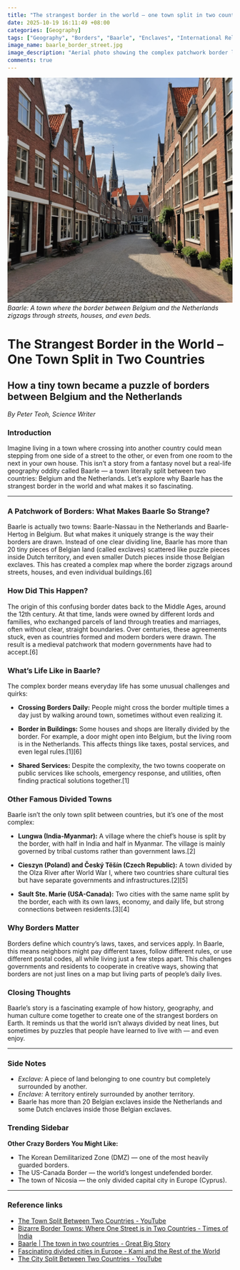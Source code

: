 ```yaml
---
title: "The strangest border in the world – one town split in two countries"
date: 2025-10-19 16:11:49 +08:00
categories: [Geography]
tags: ["Geography", "Borders", "Baarle", "Enclaves", "International Relations"]
image_name: baarle_border_street.jpg
image_description: "Aerial photo showing the complex patchwork border lines running through the town of Baarle, highlighting the intricate enclaves of Belgium and the Netherlands interwoven within the town's streets and buildings."
comments: true
---
```



![Baarle: A town where the border between Belgium and the Netherlands zigzags through streets, houses, and even beds.](/assets/images/baarle_border_street.jpg)
*Baarle: A town where the border between Belgium and the Netherlands zigzags through streets, houses, and even beds.*

<!-- Image Description: Aerial photo showing the complex patchwork border lines running through the town of Baarle, highlighting the intricate enclaves of Belgium and the Netherlands interwoven within the town's streets and buildings. -->


# The Strangest Border in the World – One Town Split in Two Countries

## How a tiny town became a puzzle of borders between Belgium and the Netherlands

*By Peter Teoh, Science Writer*

### Introduction
Imagine living in a town where crossing into another country could mean stepping from one side of a street to the other, or even from one room to the next in your own house. This isn’t a story from a fantasy novel but a real-life geography oddity called Baarle — a town literally split between two countries: Belgium and the Netherlands. Let’s explore why Baarle has the strangest border in the world and what makes it so fascinating.

---

### A Patchwork of Borders: What Makes Baarle So Strange?

Baarle is actually two towns: Baarle-Nassau in the Netherlands and Baarle-Hertog in Belgium. But what makes it uniquely strange is the way their borders are drawn. Instead of one clear dividing line, Baarle has more than 20 tiny pieces of Belgian land (called exclaves) scattered like puzzle pieces inside Dutch territory, and even smaller Dutch pieces inside those Belgian exclaves. This has created a complex map where the border zigzags around streets, houses, and even individual buildings.[6]

### How Did This Happen?
The origin of this confusing border dates back to the Middle Ages, around the 12th century. At that time, lands were owned by different lords and families, who exchanged parcels of land through treaties and marriages, often without clear, straight boundaries. Over centuries, these agreements stuck, even as countries formed and modern borders were drawn. The result is a medieval patchwork that modern governments have had to accept.[6]

### What’s Life Like in Baarle?
The complex border means everyday life has some unusual challenges and quirks:

- **Crossing Borders Daily:** People might cross the border multiple times a day just by walking around town, sometimes without even realizing it.

- **Border in Buildings:** Some houses and shops are literally divided by the border. For example, a door might open into Belgium, but the living room is in the Netherlands. This affects things like taxes, postal services, and even legal rules.[1][6]

- **Shared Services:** Despite the complexity, the two towns cooperate on public services like schools, emergency response, and utilities, often finding practical solutions together.[1]

### Other Famous Divided Towns
Baarle isn’t the only town split between countries, but it’s one of the most complex:

- **Lungwa (India-Myanmar):** A village where the chief’s house is split by the border, with half in India and half in Myanmar. The village is mainly governed by tribal customs rather than government laws.[2]

- **Cieszyn (Poland) and Český Těšín (Czech Republic):** A town divided by the Olza River after World War I, where two countries share cultural ties but have separate governments and infrastructures.[2][5]

- **Sault Ste. Marie (USA-Canada):** Two cities with the same name split by the border, each with its own laws, economy, and daily life, but strong connections between residents.[3][4]

### Why Borders Matter
Borders define which country’s laws, taxes, and services apply. In Baarle, this means neighbors might pay different taxes, follow different rules, or use different postal codes, all while living just a few steps apart. This challenges governments and residents to cooperate in creative ways, showing that borders are not just lines on a map but living parts of people’s daily lives.

### Closing Thoughts
Baarle’s story is a fascinating example of how history, geography, and human culture come together to create one of the strangest borders on Earth. It reminds us that the world isn’t always divided by neat lines, but sometimes by puzzles that people have learned to live with — and even enjoy.

---

### Side Notes
- *Exclave:* A piece of land belonging to one country but completely surrounded by another.
- *Enclave:* A territory entirely surrounded by another territory.
- Baarle has more than 20 Belgian exclaves inside the Netherlands and some Dutch enclaves inside those Belgian exclaves.

### Trending Sidebar
**Other Crazy Borders You Might Like:**

- The Korean Demilitarized Zone (DMZ) — one of the most heavily guarded borders.
- The US-Canada Border — the world’s longest undefended border.
- The town of Nicosia — the only divided capital city in Europe (Cyprus).

---

### Reference links
- [The Town Split Between Two Countries - YouTube](https://www.youtube.com/watch?v=bvD8SIdHeuw)
- [Bizarre Border Towns: Where One Street is in Two Countries - Times of India](https://timesofindia.indiatimes.com/life-style/travel/destinations/bizarre-border-towns-where-one-street-is-in-two-countries/articleshow/123187646.cms)
- [Baarle | The town in two countries - Great Big Story](https://greatbigstory.com/baarle-the-town-in-two-countries/)
- [Fascinating divided cities in Europe - Kami and the Rest of the World](https://www.mywanderlust.pl/fascinating-divided-cities-in-europe/)
- [The City Split Between Two Countries - YouTube](https://www.youtube.com/watch?v=zsoP0UXIPRM)
